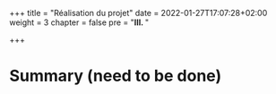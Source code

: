+++
title = "Réalisation du projet"
date = 2022-01-27T17:07:28+02:00
weight = 3
chapter = false
pre = "<b>III. </b>"

+++

# Summary (need to be done)